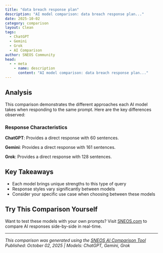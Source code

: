 ```yaml
---
title: "data breach response plan"
description: "AI model comparison: data breach response plan..."
date: 2025-10-02
category: comparison
layout: Clean
tags:
  - ChatGPT
  - Gemini
  - Grok
  - AI Comparison
author: SNEOS Community
head:
  - - meta
    - name: description
      content: "AI model comparison: data breach response plan..."
---
```


<ChatComparison
  title="data breach response plan"
  prompt="data breach response plan"
  :responses='{"ChatGPT": "Certainly! A Data Breach Response Plan is a critical document that outlines the procedures an organization should follow in the event of a data breach. Below is a comprehensive template you can use or adapt to your organization\u2019s needs:\n\n---\n\n# Data Breach Response Plan\n\n## 1. Purpose\nTo establish a clear and effective process for responding to data breaches promptly and minimizing damage to the organization, affected individuals, and stakeholders.\n\n## 2. Scope\nThis plan applies to all employees, contractors, and third parties who handle or access the organization\u2019s data and IT systems.\n\n## 3. Definitions\n- **Data Breach:** An incident in which sensitive, protected, or confidential data is accessed, disclosed, or otherwise compromised without authorization.\n- **Personal Data:** Any information relating to an identified or identifiable individual.\n\n## 4. Roles and Responsibilities\n| Role | Responsibility |\n|---------------------------|----------------------------------------------------|\n| Incident Response Team | Lead detection, investigation, containment, and recovery efforts. |\n| IT Department | Identify breach, contain the incident, and implement technical controls. |\n| Legal/Compliance | Ensure regulatory compliance, manage notifications, and legal obligations. |\n| Communications Team | Manage internal and external communications, including notifying affected parties and media. |\n| Senior Management | Provide oversight and allocate resources for breach response. |\n\n## 5. Detection \u0026 Identification\n- Monitor systems for unusual activity using security tools.\n- Employees must report suspected breaches immediately to the Incident Response Team.\n- Verify if the incident is indeed a data breach.\n\n## 6. Containment\n- Immediately isolate affected systems to prevent further unauthorized access.\n- Disable compromised user accounts.\n- Preserve evidence for investigation.\n\n## 7. Assessment \u0026 Investigation\n- Determine the scope and impact: what data was compromised, how, and when.\n- Identify the cause and vulnerabilities exploited.\n- Assess risk to affected individuals and organization.\n\n## 8. Notification\n- Notify internal stakeholders as per communication protocols.\n- Notify affected individuals promptly if required by law or organizational policy.\n- Report to regulatory authorities within mandated timeframes (e.g., GDPR requires notification within 72 hours).\n- Prepare public statements if appropriate.\n\n## 9. Remediation\n- Eradicate the root cause of the breach (e.g., patch vulnerabilities, update passwords).\n- Restore affected systems and data from backups if necessary.\n- Enhance security controls to prevent recurrence.\n\n## 10. Documentation\n- Document all actions taken, findings, and decisions made during response.\n- Maintain a record for legal, compliance, and audit purposes.\n\n## 11. Review \u0026 Improvement\n- Conduct a post-incident review to evaluate effectiveness of the response.\n- Update policies, procedures, and training to address identified gaps.\n- Conduct regular training and awareness programs.\n\n## 12. Communication Templates\n- Sample notification letter/email to affected individuals.\n- Press release template.\n- Regulatory reporting forms.\n\n---\n\n### Example: Data Breach Notification Template\n\n\u003E Subject: Important Notice About Your Personal Data \n\u003E \n\u003E Dear [Name], \n\u003E \n\u003E We are writing to inform you that we recently identified a data breach involving your personal data. The breach occurred on [date] and may have exposed [types of data]. \n\u003E \n\u003E We have taken immediate steps to contain the breach and are working diligently to prevent any further unauthorized access. We recommend that you [suggestions, e.g., monitor accounts, change passwords]. \n\u003E \n\u003E For further information or assistance, please contact us at [contact information]. \n\u003E \n\u003E We apologize for any inconvenience this may cause and are committed to protecting your information. \n\u003E \n\u003E Sincerely, \n\u003E [Organization Name] \n\n---\n\nIf you\u0027d like, I can help you customize this plan further or provide specific templates for particular industries or types of data breaches.", "Gemini": "Okay, let\u0027s outline a comprehensive data breach response plan. This is a complex process, so I\u0027ll break it down into key phases and include important considerations. This plan is a template and needs to be customized to your specific organization, data types, legal obligations, and risk tolerance.\n\n**I. Preparation (Before a Breach Occurs)**\n\nThis is the most crucial phase. A well-prepared organization can react quickly and effectively, minimizing damage and potential liability.\n\n* **A. Develop and Document the Plan:**\n\n * **Purpose:** Define the scope and objectives of the plan (e.g., contain the breach, minimize damage, comply with legal requirements, restore operations, prevent recurrence).\n * **Scope:** Specifically identify what types of data are covered (e.g., customer PII, financial data, employee records, trade secrets, protected health information (PHI) under HIPAA).\n * **Applicability:** Define to whom the plan applies (e.g., all employees, contractors, third-party vendors).\n * **Regular Review and Updates:** Schedule regular reviews (at least annually, or more frequently if there are significant changes to your systems, data, or legal landscape) to ensure the plan remains relevant and effective. Document the review process and any changes made.\n * **Distribution and Training:** Ensure the plan is readily accessible to key personnel. Provide regular training to all employees on their roles and responsibilities in the event of a breach. Include simulations and tabletop exercises.\n\n* **B. Assemble a Data Breach Response Team:**\n\n * **Team Leader (Incident Commander):** Overall responsibility for managing the response. Needs strong leadership, communication, and decision-making skills.\n * **Legal Counsel:** Provides legal guidance on notification requirements, regulatory compliance, and potential litigation.\n * **IT Security:** Responsible for technical investigation, containment, and remediation.\n * **Public Relations/Communications:** Handles internal and external communications, including media inquiries.\n * **Human Resources:** Addresses employee-related issues, including potential insider threats.\n * **Customer Service:** Manages customer inquiries and provides support to affected individuals.\n * **Data Protection Officer (DPO) / Privacy Officer:** Ensures compliance with data protection regulations (e.g., GDPR, CCPA).\n * **Executive Management:** Provides strategic direction and support.\n * **Third-Party Expertise (Optional):** Consider engaging external cybersecurity firms, forensic investigators, or public relations agencies.\n * **Contact Information:** Maintain a readily available directory of team members with up-to-date contact information (including after-hours).\n * **Roles and Responsibilities:** Clearly define each team member\u0027s role and responsibilities in the plan.\n\n* **C. Risk Assessment and Data Inventory:**\n\n * **Identify Critical Assets:** Determine which systems and data are most critical to your business operations and contain the most sensitive information.\n * **Data Mapping:** Understand where sensitive data is stored, how it\u0027s processed, and who has access to it. Create a data inventory.\n * **Vulnerability Assessments and Penetration Testing:** Regularly conduct assessments to identify and address security weaknesses in your systems.\n * **Threat Modeling:** Identify potential threats and vulnerabilities that could lead to a data breach.\n * **Risk Prioritization:** Prioritize risks based on their likelihood and potential impact.\n * **Data Classification:** Categorize data based on sensitivity (e.g., public, confidential, restricted) and apply appropriate security controls.\n\n* **D. Implement Security Measures:**\n\n * **Technical Controls:**\n * Firewalls\n * Intrusion Detection/Prevention Systems (IDS/IPS)\n * Antivirus/Antimalware Software\n * Data Loss Prevention (DLP) Solutions\n * Encryption (at rest and in transit)\n * Multi-Factor Authentication (MFA)\n * Access Controls (Role-Based Access Control - RBAC, Least Privilege)\n * Regular Security Patching\n * Vulnerability Management\n * Security Information and Event Management (SIEM) system\n * **Administrative Controls:**\n * Security Policies and Procedures\n * Employee Training (Security Awareness)\n * Background Checks (for employees with access to sensitive data)\n * Vendor Risk Management\n * Incident Response Plan\n * Data Retention and Disposal Policies\n * **Physical Controls:**\n * Secure facilities\n * Access control systems\n * Surveillance cameras\n\n* **E. Insurance Coverage:**\n\n * **Cybersecurity Insurance:** Review your insurance policies to ensure they provide adequate coverage for data breach incidents, including notification costs, legal fees, and business interruption losses. Understand the policy\u0027s requirements for reporting incidents.\n\n* **F. Establish Communication Protocols:**\n\n * **Internal Communication Channels:** Define how the response team will communicate during a breach (e.g., secure messaging platform, conference calls).\n * **External Communication Channels:** Establish protocols for communicating with customers, law enforcement, regulators, and the media. Prepare draft communication templates.\n\n**II. Detection and Analysis**\n\nThis phase focuses on quickly identifying a potential breach and gathering information to understand its scope and impact.\n\n* **A. Monitoring and Detection:**\n\n * **Implement Monitoring Tools:** Use SIEM systems, intrusion detection systems, and other monitoring tools to detect suspicious activity.\n * **Log Analysis:** Regularly review security logs for anomalies.\n * **User Behavior Analytics (UBA):** Monitor user behavior to identify potential insider threats or compromised accounts.\n * **Establish Reporting Mechanisms:** Provide a clear and easy way for employees and others to report suspected security incidents.\n\n* **B. Initial Assessment:**\n\n * **Verify the Incident:** Determine if a breach has actually occurred. Avoid jumping to conclusions.\n * **Gather Information:** Collect as much information as possible about the incident, including:\n * Date and time of the incident\n * Systems affected\n * Data potentially compromised\n * Source of the breach (if known)\n * Extent of the damage\n * **Document Everything:** Maintain a detailed record of all actions taken during the investigation.\n * **Containment (Initial):** Take immediate steps to contain the potential breach (e.g., isolate affected systems).\n\n* **C. Breach Assessment:**\n\n * **Determine the Scope:** Identify the number of records affected and the types of data compromised.\n * **Assess the Impact:** Evaluate the potential financial, reputational, and legal consequences of the breach.\n * **Forensic Investigation:** Engage a forensic investigator to conduct a thorough analysis of the incident. This may involve:\n * Analyzing system logs\n * Examining malware\n * Identifying the attack vector\n * Determining the root cause\n * **Legal Review:** Consult with legal counsel to determine notification obligations and other legal requirements.\n\n**III. Containment, Eradication, and Recovery**\n\nThis phase focuses on stopping the breach, removing the threat, and restoring affected systems.\n\n* **A. Containment:**\n\n * **Isolate Affected Systems:** Disconnect compromised systems from the network to prevent further spread of the breach.\n * **Change Passwords:** Reset passwords for all affected accounts.\n * **Disable Compromised Accounts:** Disable any accounts that may have been compromised.\n * **Implement Temporary Security Measures:** Implement temporary security measures to prevent further attacks.\n * **Consider System Shutdown:** In extreme cases, consider shutting down affected systems to contain the breach.\n\n* **B. Eradication:**\n\n * **Remove Malware:** Remove any malware or malicious code from affected systems.\n * **Patch Vulnerabilities:** Apply security patches to address the vulnerabilities that were exploited in the attack.\n * **Identify and Address Root Cause:** Determine the root cause of the breach and implement measures to prevent it from happening again.\n * **Review and Update Security Controls:** Review and update security controls to address any weaknesses identified during the investigation.\n\n* **C. Recovery:**\n\n * **Restore Systems from Backups:** Restore affected systems from backups, ensuring that the backups are clean and uncompromised.\n * **Verify System Integrity:** Verify the integrity of restored systems before putting them back into production.\n * **Monitor Systems Closely:** Monitor restored systems closely for any signs of further compromise.\n * **Communicate Recovery Progress:** Keep stakeholders informed about the progress of the recovery effort.\n\n**IV. Notification**\n\nThis phase focuses on notifying affected individuals, regulatory agencies, and other stakeholders. This is a highly regulated area, so legal guidance is essential.\n\n* **A. Legal Requirements:**\n\n * **State Breach Notification Laws:** Comply with all applicable state breach notification laws. These laws vary widely in terms of notification triggers, timelines, and content requirements.\n * **Federal Laws:** Comply with applicable federal laws, such as HIPAA (for protected health information), GLBA (for financial institutions), and COPPA (for children\u0027s online privacy).\n * **International Laws:** Comply with international laws, such as GDPR (if you process the personal data of EU residents).\n * **Contractual Obligations:** Review contracts with vendors and partners to determine notification obligations.\n\n* **B. Notification Strategy:**\n\n * **Determine Who to Notify:** Identify all individuals and entities who need to be notified, including:\n * Affected individuals\n * Regulatory agencies (e.g., FTC, state attorneys general)\n * Law enforcement\n * Credit reporting agencies\n * Vendors and partners\n * **Timing of Notification:** Comply with all applicable notification deadlines. In general, it\u0027s best to notify affected individuals as soon as possible after the breach is confirmed.\n * **Method of Notification:** Choose the most appropriate method of notification, considering the sensitivity of the data and the number of individuals affected. Options include:\n * Email\n * Mail\n * Phone\n * Website posting\n * Media announcement\n * **Content of Notification:** Include the following information in the notification:\n * Description of the breach\n * Types of data compromised\n * Date of the breach\n * Steps the organization is taking to address the breach\n * Steps affected individuals can take to protect themselves\n * Contact information for the organization\n\n* **C. Public Relations:**\n\n * **Develop a Communication Plan:** Develop a communication plan to address media inquiries and manage public perception.\n * **Designate a Spokesperson:** Designate a single spokesperson to handle all media inquiries.\n * **Prepare Talking Points:** Prepare talking points to ensure consistent messaging.\n * **Monitor Media Coverage:** Monitor media coverage of the breach and respond to inaccuracies.\n\n**V. Post-Incident Activity**\n\nThis phase focuses on learning from the breach and improving security measures to prevent future incidents.\n\n* **A. Review and Analysis:**\n\n * **Conduct a Post-Incident Review:** Conduct a thorough review of the incident to identify what went wrong and what can be improved.\n * **Analyze the Effectiveness of the Response Plan:** Evaluate the effectiveness of the data breach response plan and identify areas for improvement.\n * **Identify Root Causes:** Determine the underlying causes of the breach.\n\n* **B. Implement Corrective Actions:**\n\n * **Update Security Policies and Procedures:** Update security policies and procedures to address any weaknesses identified during the review.\n * **Improve Security Controls:** Implement additional security controls to prevent future breaches.\n * **Provide Additional Training:** Provide additional training to employees on security awareness and incident response.\n * **Update the Data Breach Response Plan:** Update the data breach response plan to reflect the lessons learned from the incident.\n\n* **C. Monitoring and Evaluation:**\n\n * **Monitor Security Controls:** Continuously monitor security controls to ensure they are effective.\n * **Conduct Regular Audits:** Conduct regular security audits to identify and address any vulnerabilities.\n * **Test the Data Breach Response Plan:** Regularly test the data breach response plan through simulations and tabletop exercises.\n\n**Key Considerations:**\n\n* **Legal and Regulatory Compliance:** Stay up-to-date on the latest data breach laws and regulations. Consult with legal counsel to ensure compliance.\n* **Documentation:** Document everything related to the data breach response, including the investigation, containment, eradication, recovery, and notification.\n* **Communication:** Maintain clear and consistent communication with all stakeholders.\n* **Training:** Provide regular training to employees on security awareness and incident response.\n* **Testing:** Regularly test the data breach response plan to ensure it is effective.\n* **Third-Party Vendors:** Ensure that third-party vendors have adequate security measures in place and that their data breach response plans are aligned with your organization\u0027s plan. Include breach notification requirements in vendor contracts.\n* **Continuous Improvement:** Continuously review and improve the data breach response plan based on lessons learned from incidents and changes in the threat landscape.\n* **Budget:** Allocate sufficient budget for cybersecurity, including security tools, training, and incident response resources.\n\n**Example Scenario:**\n\nLet\u0027s say a company discovers that a database containing customer credit card information has been accessed by an unauthorized party.\n\n1. **Detection \u0026 Analysis:** The SIEM system alerts the IT security team about unusual database activity. The team investigates and confirms a breach.\n2. **Containment:** The affected database server is immediately isolated from the network. Affected user accounts are disabled.\n3. **Eradication:** A forensic investigation identifies the malware used in the attack. The malware is removed, and the vulnerability that allowed the attack is patched.\n4. **Recovery:** The database is restored from a clean backup. Systems are monitored closely for any signs of further compromise.\n5. **Notification:** Legal counsel is consulted to determine notification obligations. Affected customers are notified by mail and email. Regulatory agencies are notified as required.\n6. **Post-Incident Activity:** A post-incident review is conducted to identify the root cause of the breach and improve security measures. Employee training is updated to address the specific vulnerabilities that were exploited.\n\nThis is a general template. Remember to tailor it to your organization\u0027s specific needs and circumstances. Good luck!\n", "Grok": "A **Data Breach Response Plan** is a structured approach to identifying, responding to, and recovering from a data breach or cybersecurity incident. It is a critical component of an organization\u2019s cybersecurity strategy, designed to minimize damage, protect sensitive information, comply with legal requirements, and maintain trust with stakeholders. Below is a detailed outline of the key components and steps to create and implement an effective data breach response plan:\n\n---\n\n### **Key Components of a Data Breach Response Plan**\n\n1. **Preparation (Before a Breach Occurs)**\n - **Risk Assessment**: Identify critical assets, vulnerabilities, and potential threats to your organization\u2019s data (e.g., customer information, intellectual property, financial records).\n - **Policies and Procedures**: Establish clear policies for data security, access control, and incident response.\n - **Incident Response Team (IRT)**: Form a dedicated team with defined roles and responsibilities, including IT staff, legal counsel, public relations (PR), and management.\n - **Training and Awareness**: Regularly train employees on data security best practices, phishing awareness, and how to recognize and report suspicious activity.\n - **Technology and Tools**: Implement security measures such as firewalls, encryption, intrusion detection systems, and monitoring tools to detect breaches early.\n - **Legal and Regulatory Compliance**: Understand applicable laws (e.g., GDPR, CCPA, HIPAA) and reporting requirements for data breaches in your jurisdiction or industry.\n - **Third-Party Vendors**: Ensure vendors and partners adhere to security standards and have breach response plans in place.\n\n2. **Identification and Detection**\n - Deploy systems to monitor and detect unauthorized access, unusual activity, or data exfiltration (e.g., SIEM systems, logs, alerts).\n - Encourage employees to report potential incidents immediately.\n - Define criteria for what constitutes a breach (e.g., unauthorized access to personal data, malware infection, lost devices).\n\n3. **Containment**\n - **Short-Term Containment**: Take immediate action to limit the breach\u2019s scope (e.g., isolate affected systems, disable compromised accounts, block malicious IP addresses).\n - **Long-Term Containment**: Implement measures to prevent further unauthorized access while investigations are underway (e.g., patching vulnerabilities, resetting passwords).\n\n4. **Assessment and Investigation**\n - Determine the scope and impact of the breach (e.g., what data was accessed, how many records were compromised, and the potential harm).\n - Identify the root cause of the breach (e.g., phishing, insider threat, software vulnerability).\n - Document all findings and preserve evidence for potential legal or forensic analysis.\n\n5. **Notification**\n - Notify internal stakeholders (e.g., IRT, senior management) immediately.\n - Comply with legal obligations to notify affected individuals, customers, regulatory authorities, and law enforcement within required timeframes (e.g., GDPR mandates notification within 72 hours of becoming aware of a breach).\n - Prepare clear, transparent communication to affected parties, explaining what happened, what data was compromised, and what steps are being taken to address the issue.\n - Avoid speculation or unverified information when communicating.\n\n6. **Remediation and Recovery**\n - Address the root cause of the breach (e.g., patch vulnerabilities, update software, strengthen access controls).\n - Restore affected systems and data from secure backups.\n - Monitor systems for any signs of further compromise or related attacks.\n - Offer support to affected individuals (e.g., credit monitoring services, identity theft protection).\n - Review and update security policies and procedures to prevent future incidents.\n\n7. **Post-Incident Review (Lessons Learned)**\n - Conduct a thorough review of the incident to identify what went wrong and what worked well in the response.\n - Update the data breach response plan based on lessons learned.\n - Provide additional training to staff if gaps in knowledge or processes were identified.\n - Test the updated plan through simulations or tabletop exercises to ensure readiness for future incidents.\n\n8. **Communication and Public Relations**\n - Develop a communication strategy to manage public perception and maintain trust with customers, partners, and stakeholders.\n - Designate a spokesperson to handle media inquiries and public statements.\n - Be transparent about the breach while avoiding disclosure of sensitive or legally restricted information.\n\n---\n\n### **Steps to Create a Data Breach Response Plan**\n\n1. **Assess Your Organization\u2019s Risks and Needs**:\n - Identify the types of data you store and process (e.g., PII, financial data, health records).\n - Evaluate potential threats (e.g., ransomware, insider threats, third-party risks).\n - Understand legal and regulatory requirements specific to your industry or region.\n\n2. **Draft the Plan**:\n - Document the roles and responsibilities of the Incident Response Team.\n - Outline step-by-step procedures for each phase of the response (identification, containment, notification, etc.).\n - Include templates for notifications and communication to stakeholders.\n - Establish a chain of command for decision-making during a crisis.\n\n3. **Secure Buy-In from Leadership**:\n - Ensure that senior management understands the importance of the plan and allocates necessary resources (budget, personnel, tools).\n - Gain approval for the plan to ensure it aligns with organizational goals.\n\n4. **Test and Update the Plan**:\n - Conduct regular drills (e.g., tabletop exercises, simulations) to test the plan\u2019s effectiveness.\n - Update the plan annually or after significant changes to IT infrastructure, regulations, or business operations.\n\n5. **Integrate with Broader Cybersecurity Strategy**:\n - Ensure the data breach response plan aligns with other cybersecurity policies, disaster recovery plans, and business continuity strategies.\n\n---\n\n### **Key Considerations for an Effective Plan**\n\n- **Speed and Efficiency**: Quick response is critical to minimize damage. Automate detection and alerting where possible.\n- **Legal Compliance**: Failure to report a breach within mandated timeframes can result in significant fines (e.g., GDPR fines can be up to \u20AC20 million or 4% of annual global turnover).\n- **Customer Trust**: Transparent and empathetic communication can help maintain trust with customers and partners.\n- **Third-Party Involvement**: Include provisions for breaches caused by or affecting vendors, contractors, or partners.\n- **Insurance**: Consider cyber insurance to cover costs associated with a breach (e.g., legal fees, ransomware payments, PR efforts).\n\n---\n\n### **Example Data Breach Response Workflow**\n\n1. **Incident Detection**: An employee reports a phishing email, and monitoring tools detect unauthorized access to a database.\n2. **Containment**: IT team disconnects the affected server and blocks the attacker\u2019s IP address.\n3. **Assessment**: Cybersecurity experts confirm that customer data (names, emails) was accessed.\n4. **Notification**: Legal counsel ensures notification to affected customers and regulators within 72 hours as per GDPR.\n5. **Remediation**: Patch the exploited vulnerability, reset all passwords, and enhance employee training on phishing.\n6. **Post-Incident Review**: Update the response plan to include stricter email filtering and multifactor authentication (MFA).\n\n---\n\n### **Tools and Resources to Support a Data Breach Response Plan**\n\n- **Security Information and Event Management (SIEM)**: For real-time monitoring and alerting (e.g., Splunk, QRadar).\n- **Incident Response Platforms**: To streamline coordination (e.g., FireEye, CrowdStrike).\n- **Backup Solutions**: For data recovery (e.g., Veeam, Acronis).\n- **Legal and Compliance Guides**: Resources from regulatory bodies like the EU\u2019s GDPR portal or the U.S. FTC.\n- **Cybersecurity Frameworks**: Align your plan with frameworks like NIST Cybersecurity Framework or ISO/IEC 27001.\n\n---\n\nBy having a well-prepared and regularly updated data breach response plan, organizations can mitigate the financial, legal, and reputational impact of a breach. If you need a more tailored plan or specific templates (e.g., notification letters, checklists), let me know, and I can provide further assistance!"}' 
  published-date="02:05"
/>

## Analysis

This comparison demonstrates the different approaches each AI model takes when responding to the same prompt. Here are the key differences observed:

### Response Characteristics

**ChatGPT**: Provides a direct response with 60 sentences. 

**Gemini**: Provides a direct response with 161 sentences. 

**Grok**: Provides a direct response with 128 sentences. 

## Key Takeaways

- Each model brings unique strengths to this type of query
- Response styles vary significantly between models
- Consider your specific use case when choosing between these models

## Try This Comparison Yourself

Want to test these models with your own prompts? Visit [SNEOS.com](https://sneos.com) to compare AI responses side-by-side in real-time.

---

*This comparison was generated using the [SNEOS AI Comparison Tool](https://sneos.com)*
*Published: October 02, 2025 | Models: ChatGPT, Gemini, Grok*
